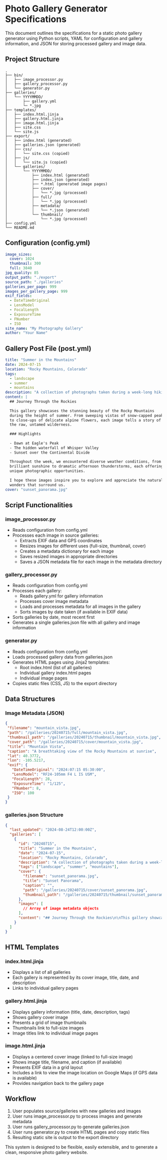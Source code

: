 # Photo Gallery Generator Specifications

This document outlines the specifications for a static photo gallery generator using Python scripts, YAML for configuration and gallery information, and JSON for storing processed gallery and image data.

## Project Structure

```
.
├── bin/
│   ├── image_processor.py
│   ├── gallery_processor.py
│   └── generator.py
├── galleries/
│   └── YYYYMMDD/
│       ├── gallery.yml
│       └─ *.jpg
├── templates/
│   ├── index.html.jinja
│   ├── gallery.html.jinja
│   ├── image.html.jinja
│   ├── site.css
│   └── site.js
├── export/
│   ├── index.html (generated)
│   ├── galleries.json (generated)
│   ├── css/
│   │   └── site.css (copied)
│   ├── js/
│   │   └── site.js (copied)
│   └── galleries/
│       └── YYYYMMDD/
│           ├── index.html (generated)
│           ├── index.json (generated)
│           ├── *.html (generated image pages)
│           ├── cover/
│           │   └── *.jpg (processed)
│           ├── full/
│           │   └── *.jpg (processed)
│           ├── metadata/
│           │   └── *.json (generated)
│           └── thumbnail/
│               └── *.jpg (processed)
├── config.yml
└── README.md
```

## Configuration (config.yml)

```yaml
image_sizes:
  cover: 1024
  thumbnail: 300
  full: 3840
jpg_quality: 85
output_path: "./export"
source_path: "./galleries"
galleries_per_page: 999
images_per_gallery_page: 999
exif_fields:
  - DateTimeOriginal
  - LensModel
  - FocalLength
  - ExposureTime
  - FNumber
  - ISO
site_name: "My Photography Gallery"
author: "Your Name"
```

## Gallery Post File (post.yml)

```yaml
title: "Summer in the Mountains"
date: 2024-07-15
location: "Rocky Mountains, Colorado"
tags:
  - landscape
  - summer
  - mountains
description: "A collection of photographs taken during a week-long hiking trip in the Rocky Mountains."
content: |
  ## Journey Through the Rockies
  
  This gallery showcases the stunning beauty of the Rocky Mountains 
  during the height of summer. From sweeping vistas of snow-capped peaks 
  to close-ups of delicate alpine flowers, each image tells a story of 
  the raw, untamed wilderness.
  
  ### Highlights
  
  - Dawn at Eagle's Peak
  - The hidden waterfall of Whisper Valley
  - Sunset over the Continental Divide
  
  Throughout the week, we encountered diverse weather conditions, from 
  brilliant sunshine to dramatic afternoon thunderstorms, each offering 
  unique photographic opportunities.
  
  I hope these images inspire you to explore and appreciate the natural 
  wonders that surround us.
cover: "sunset_panorama.jpg"
```

## Script Functionalities

### image_processor.py
- Reads configuration from config.yml
- Processes each image in source galleries:
  - Extracts EXIF data and GPS coordinates
  - Resizes images for different uses (full-size, thumbnail, cover)
  - Creates a metadata dictionary for each image
  - Saves resized images in appropriate directories
  - Saves a JSON metadata file for each image in the metadata directory

### gallery_processor.py
- Reads configuration from config.yml
- Processes each gallery:
  - Reads gallery.yml for gallery information
  - Processes cover image metadata
  - Loads and processes metadata for all images in the gallery
  - Sorts images by date taken (if available in EXIF data)
- Sorts galleries by date, most recent first
- Generates a single galleries.json file with all gallery and image information

### generator.py
- Reads configuration from config.yml
- Loads processed gallery data from galleries.json
- Generates HTML pages using Jinja2 templates:
  - Root index.html (list of all galleries)
  - Individual gallery index.html pages
  - Individual image pages
- Copies static files (CSS, JS) to the export directory

## Data Structures

### Image Metadata (JSON)
```json
{
 "filename": "mountain_vista.jpg",
 "path": "/galleries/20240715/full/mountain_vista.jpg",
 "thumbnail_path": "/galleries/20240715/thumbnail/mountain_vista.jpg",
 "cover_path": "/galleries/20240715/cover/mountain_vista.jpg",
 "title": "Mountain Vista",
 "caption": "A breathtaking view of the Rocky Mountains at sunrise",
 "lat": 40.3772,
 "lon": -105.5217,
 "exif": {
   "DateTimeOriginal": "2024:07:15 05:30:00",
   "LensModel": "RF24-105mm F4 L IS USM",
   "FocalLength": 28,
   "ExposureTime": "1/125",
   "FNumber": 8,
   "ISO": 100
 }
}
```

### galleries.json Structure
```json
{
  "last_updated": "2024-08-24T12:00:00Z",
  "galleries": [
    {
      "id": "20240715",
      "title": "Summer in the Mountains",
      "date": "2024-07-15",
      "location": "Rocky Mountains, Colorado",
      "description": "A collection of photographs taken during a week-long hiking trip in the Rocky Mountains.",
      "tags": ["landscape", "summer", "mountains"],
      "cover": {
        "filename": "sunset_panorama.jpg",
        "title": "Sunset Panorama",
        "caption": "",
        "path": "/galleries/20240715/cover/sunset_panorama.jpg",
        "thumbnail_path": "/galleries/20240715/thumbnail/sunset_panorama.jpg"
      },
      "images": [
        // Array of image metadata objects
      ],
      "content": "## Journey Through the Rockies\n\nThis gallery showcases the stunning beauty of the Rocky Mountains during the height of summer. ..."
    }
  ]
}
```

## HTML Templates

### index.html.jinja
- Displays a list of all galleries
- Each gallery is represented by its cover image, title, date, and description
- Links to individual gallery pages

### gallery.html.jinja
- Displays gallery information (title, date, description, tags)
- Shows gallery cover image
- Presents a grid of image thumbnails
- Thumbnails link to full-size images
- Image titles link to individual image pages

### image.html.jinja
- Displays a centered cover image (linked to full-size image)
- Shows image title, filename, and caption (if available)
- Presents EXIF data in a grid layout
- Includes a link to view the image location on Google Maps (if GPS data is available)
- Provides navigation back to the gallery page

## Workflow
1. User populates source/galleries with new galleries and images
2. User runs image_processor.py to process images and generate metadata
3. User runs gallery_processor.py to generate galleries.json
4. User runs generator.py to create HTML pages and copy static files
5. Resulting static site is output to the export directory

This system is designed to be flexible, easily extensible, and to generate a clean, responsive photo gallery website.